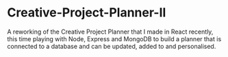 # Creative-Project-Planner-II
A reworking of the Creative Project Planner that I made in React recently, this time playing with Node, Express and MongoDB to build a planner that is connected to a database and can be updated, added to and personalised. 
